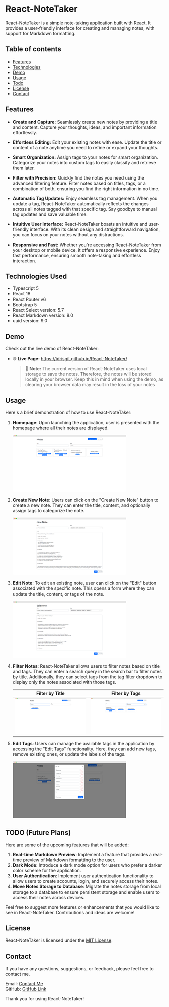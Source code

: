 # React-NoteTaker

React-NoteTaker is a simple note-taking application built with React. It provides a user-friendly interface for creating and managing notes, with support for Markdown formatting.

## Table of contents

- [Features](#features)
- [Technologies](#technologies-used)
- [Demo](#demo)
- [Usage](#usage)
- [Todo](#todo-future-plans)
- [License](#license)
- [Contact](#contact)

## Features

- **Create and Capture:** Seamlessly create new notes by providing a title and content. Capture your thoughts, ideas, and important information effortlessly.

- **Effortless Editing:** Edit your existing notes with ease. Update the title or content of a note anytime you need to refine or expand your thoughts.

- **Smart Organization:** Assign tags to your notes for smart organization. Categorize your notes into custom tags to easily classify and retrieve them later.

- **Filter with Precision:** Quickly find the notes you need using the advanced filtering feature. Filter notes based on titles, tags, or a combination of both, ensuring you find the right information in no time.

- **Automatic Tag Updates:** Enjoy seamless tag management. When you update a tag, React-NoteTaker automatically reflects the changes across all notes tagged with that specific tag. Say goodbye to manual tag updates and save valuable time.

- **Intuitive User Interface:** React-NoteTaker boasts an intuitive and user-friendly interface. With its clean design and straightforward navigation, you can focus on your notes without any distractions.

- **Responsive and Fast:** Whether you're accessing React-NoteTaker from your desktop or mobile device, it offers a responsive experience. Enjoy fast performance, ensuring smooth note-taking and effortless interaction.

## Technologies Used

- Typescript 5
- React 18
- React Router v6
- Bootstrap 5
- React Select version: 5.7
- React Markdown version: 8.0
- uuid version: 9.0

## Demo

Check out the live demo of React-NoteTaker:  

- :globe_with_meridians: **Live Page:** https://idrisgit.github.io/React-NoteTaker/  
  > :memo: **Note:** The current version of React-NoteTaker uses local storage to save the notes. Therefore, the notes will be stored locally in your browser. Keep this in mind when using the demo, as clearing your browser data may result in the loss of your notes

## Usage

Here's a brief demonstration of how to use React-NoteTaker:

1. **Homepage**: Upon launching the application, user is presented with the homepage where all their notes are displayed.

   <img src="./readme_assests/home-page.png" alt="Homepage" width="75%" aspectRatio="1.98 / 1" >

2. **Create New Note**: Users can click on the "Create New Note" button to create a new note. They can enter the title, content, and optionally assign tags to categorize the note.

   <img src="./readme_assests/new-note-page.png" alt="Create New Note" width="75%" aspectRatio="1.98 / 1" >

3. **Edit Note**: To edit an existing note, user can click on the "Edit" button associated with the specific note. This opens a form where they can update the title, content, or tags of the note.

   <img src="./readme_assests/edit-note.png" alt="Edit Note" width="75%" aspectRatio="1.98 / 1" >

4. **Filter Notes**: React-NoteTaker allows users to filter notes based on title and tags. They can enter a search query in the search bar to filter notes by title. Additionally, they can select tags from the tag filter dropdown to display only the notes associated with those tags.

   |                                               Filter by Title                                                |                                                 Filter by Tags                                                 |
   | :----------------------------------------------------------------------------------------------------------: | :------------------------------------------------------------------------------------------------------------: |
   | <img src="./readme_assests/search-tab.png" alt="Filter Notes by Title" width="100%" aspectRatio="1.98 / 1" > | <img src="./readme_assests/filterby-tags.png" alt="Filter Notes by Tags" width="100%" aspectRatio="1.98 / 1" > |

5. **Edit Tags**: Users can manage the available tags in the application by accessing the "Edit Tags" functionality. Here, they can add new tags, remove existing ones, or update the labels of the tags.

   <img src="./readme_assests/edit-tags.png" alt="Edit Tags" width="75%" aspectRatio="1.98 / 1" >

## TODO (Future Plans)

Here are some of the upcoming features that will be added:

1. **Real-time Markdown Preview**: Implement a feature that provides a real-time preview of Markdown formatting to the user.
2. **Dark Mode**: Introduce a dark mode option for users who prefer a darker color scheme for the application.
3. **User Authentication**: Implement user authentication functionality to allow users to create accounts, login, and securely access their notes.
4. **Move Notes Storage to Database**: Migrate the notes storage from local storage to a database to ensure persistent storage and enable users to access their notes across devices.

Feel free to suggest more features or enhancements that you would like to see in React-NoteTaker. Contributions and ideas are welcome!

## License

React-NoteTaker is licensed under the [MIT License](https://opensource.org/licenses/MIT).

## Contact

If you have any questions, suggestions, or feedback, please feel free to contact me.

Email: [Contact Me](mailto:idris.gadi01@gmail.com)  
GitHub: [GitHub Link](https://github.com/IdrisGit)

Thank you for using React-NoteTaker!
